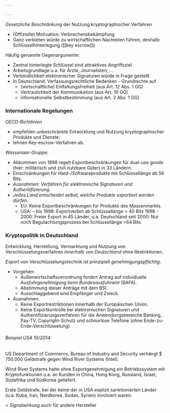 ```yaml
---

---
```


*Gesetzliche Beschränkung* der Nutzung kryptographischer Verfahren 
- (Offizielle) Motivation: Verbrechensbekämpfung 
- Ganz verbieten würde zu wirtschaftlichen Nachteilen führen, deshalb: Schlüsselhinterlegung ([[key escrow]])

Häufig genannte Gegenargumente: 
- Zentral hinterlegte Schlüssel sind attraktives Angriffsziel 
- Arbeitsgrundlage u.a. für Ärzte, Journalisten, ... 
- Verbindlichkeit elektronischer Signaturen würde in Frage gestellt 
- In Deutschland: Verfassungsrechtliche Bedenken - Grundrechte auf 
	- (wirtschaftliche) Entfaltungsfreiheit (aus Art. 12 Abs. 1 GG) 
	- Vertraulichkeit der Kommunikation (aus Art. 10 GG) 
	- informationelle Selbstbestimmung (aus Art. 2 Abs. 1 GG)

### Internationale Regelungen
*OECD-Richtlinien* 
- empfehlen unbeschränkte Entwicklung und Nutzung kryptographischer Produkte und Dienste; 
- lehnen Key-escrow-Verfahren ab. 

*Wassenaar-Gruppe:* 
- Abkommen von 1998 regelt Exportbeschränkungen für dual-use goods (hier: militärisch und zivil nutzbare Güter) in 33 Ländern. 
- Einschränkungen für Hard-/Softwareprodukte mit Schlüssellänge ab 56 Bits. 
- *Ausnahmen: Verfahren für elektronische Signaturen und Authentifizierung.* 
- *Jedes Land entscheidet selbst, welche Produkte exportiert werden dürfen.* 
	- EU: Keine Exportbeschränkungen für Produkte des Massenmarkts. 
	- USA: – bis 1998: 
		Exportverbot ab Schlüssellänge > 40 Bits
		1998 - 2000: Freier Export in 45 Länder, u.a. Deutschland 
		seit 2000: Nur noch Begutachtungsprozess bei Schlüssellänge >64 Bits

### Kryptopolitik in Deutschland
Entwicklung, Herstellung, Vermarktung und Nutzung von Verschlüsselungsverfahren *innerhalb von Deutschland* ohne Restriktionen. 

*Export* von Verschlüsselungstechnik ist prinzipiell *genehmigungspflichtig*. 
- Vorgehen: 
	- Außenwirtschaftsverordnung fordert Antrag auf individuelle *Ausfuhrgenehmigung beim Bundesausfuhramt* (BAFA). 
	- Abstimmung dieser Anträge mit dem BSI. 
	- Ausschlaggebend sind Empfänger und Zweck. 
- Ausnahmen: 
	- Keine Exportrestriktionen innerhalb der Europäischen Union. 
	- Keine Exportkontrolle bei elektronischen Signaturen und Authentifizierungsverfahren für die Anwendungsbereiche Banking, Pay-TV, Copyright-Schutz und schnurlose Telefone (ohne Ende-zu-Ende-Verschlüsselung).

###### Beispiel USA 10/2014:

US Department of Commerce, Bureau of Industry and Security verhängt $ 750.000 Geldstrafe gegen Wind River Systems (Intel). 

Wind River Systems hatte ohne Exportgenehmigung ein Betriebssystem mit Kryptofunktionen u.a. an Kunden in China, Hong Kong, Russland, Israel, Südafrika und Südkorea geliefert. 

Erste Geldstrafe, bei der keine der in USA explizit sanktionierten Länder (u.a. Kuba, Iran, Nordkorea, Sudan, Syrien) involviert waren.

= *Signalwirkung* auch für andere Hersteller